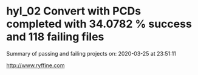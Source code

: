 # hyl_02 Convert with PCDs completed with 34.0782 % success and 118 failing files

Summary of passing and failing projects on: 2020-03-25 at 23:51:11

http://www.ryffine.com
